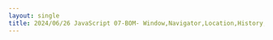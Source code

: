 ```yaml
---
layout: single
title: 2024/06/26 JavaScript 07-BOM- Window,Navigator,Location,History,Document
---
```

